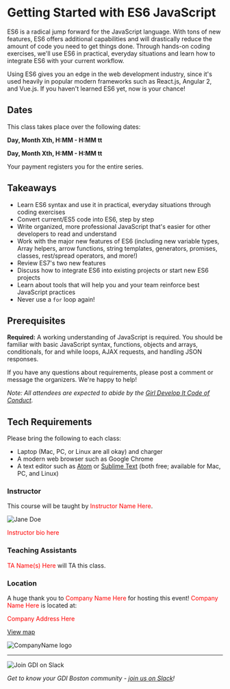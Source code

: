 # Getting Started with ES6 JavaScript

ES6 is a radical jump forward for the JavaScript language. With tons of new features, ES6 offers additional capabilities and will drastically reduce the amount of code you need to get things done. Through hands-on coding exercises, we'll use ES6 in practical, everyday situations and learn how to integrate ES6 with your current workflow.

Using ES6 gives you an edge in the web development industry, since it's used heavily in popular modern frameworks such as React.js, Angular 2, and Vue.js. If you haven't learned ES6 yet, now is your chance!

## Dates

This class takes place over the following dates:

**Day, Month Xth, H:MM - H:MM tt**

**Day, Month Xth, H:MM - H:MM tt**

Your payment registers you for the entire series.

## Takeaways

- Learn ES6 syntax and use it in practical, everyday situations through coding exercises
- Convert current/ES5 code into ES6, step by step
- Write organized, more professional JavaScript that's easier for other developers to read and understand
- Work with the major new features of ES6 (including new variable types, Array helpers, arrow functions, string templates, generators, promises, classes, rest/spread operators, and more!)
- Review ES7's two new features
- Discuss how to integrate ES6 into existing projects or start new ES6 projects
- Learn about tools that will help you and your team reinforce best JavaScript practices
- Never use a `for` loop again!

## Prerequisites

**Required:** A working understanding of JavaScript is required. You should be familiar with basic JavaScript syntax, functions, objects and arrays, conditionals, for and while loops, AJAX requests, and handling JSON responses.

 If you have any questions about requirements, please post a comment or message the organizers. We're happy to help!

_Note: All attendees are expected to abide by the [Girl Develop It Code of Conduct](http://www.girldevelopit.com/codeofconduct)._


## Tech Requirements

Please bring the following to each class:

- Laptop (Mac, PC, or Linux are all okay) and charger
- A modern web browser such as Google Chrome
- A text editor such as [Atom](http://atom.io) or [Sublime Text](http://www.sublimetext.com/2) (both free; available for Mac, PC, and Linux)

### Instructor

This course will be taught by <span style="color:red;">Instructor Name Here</span>.

<img src="http://placehold.it/300x300" alt="Jane Doe" />

<span style="color:red;">Instructor bio here</span>

### Teaching Assistants

<span style="color:red;">TA Name(s) Here</span> will TA this class.

### Location

A huge thank you to <span style="color:red;">Company Name Here</span> for hosting this event! <span style="color:red;">Company Name Here</span> is located at:

<span style="color:red;">Company Address Here</span>

[View map](#)

<img src="http://placehold.it/300x75" alt="CompanyName logo" />

---

<img src="https://a248.e.akamai.net/secure.meetupstatic.com/photos/event/8/6/3/c/600_452194364.jpeg" alt="Join GDI on Slack" />

_Get to know your GDI Boston community - [join us on Slack](https://gdiboston-slack.herokuapp.com/)!_
